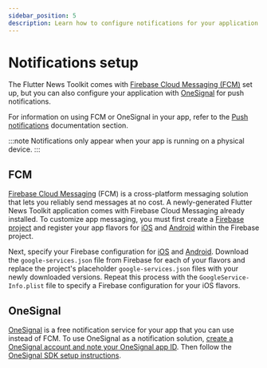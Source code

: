 ```yaml
---
sidebar_position: 5
description: Learn how to configure notifications for your application.
---
```


# Notifications setup

The Flutter News Toolkit comes with [Firebase Cloud Messaging (FCM)](https://firebase.google.com/docs/cloud-messaging) set up, but you can also configure your application with [OneSignal](https://onesignal.com/) for push notifications.

For information on using FCM or OneSignal in your app, refer to the [Push notifications](/flutter_development/push_notifications.md) documentation section.

:::note
Notifications only appear when your app is running on a physical device.
:::

## FCM

[Firebase Cloud Messaging](https://firebase.google.com/docs/cloud-messaging) (FCM) is a cross-platform messaging solution that lets you reliably send messages at no cost. A newly-generated Flutter News Toolkit application comes with Firebase Cloud Messaging already installed. To customize app messaging, you must first create a [Firebase project](https://firebase.google.com/docs/android/setup#create-firebase-project) and register your app flavors for [iOS](https://firebase.google.com/docs/ios/setup#register-app) and [Android](https://firebase.google.com/docs/android/setup#register-app) within the Firebase project.

Next, specify your Firebase configuration for [iOS](https://firebase.google.com/docs/ios/setup#add-config-file) and [Android](https://firebase.google.com/docs/android/setup). Download the `google-services.json` file from Firebase for each of your flavors and replace the project's placeholder `google-services.json` files with your newly downloaded versions. Repeat this process with the `GoogleService-Info.plist` file to specify a Firebase configuration for your iOS flavors.

## OneSignal

[OneSignal](https://onesignal.com/) is a free notification service for your app that you can use instead of FCM. To use OneSignal as a notification solution, [create a OneSignal account and note your OneSignal app ID](https://documentation.onesignal.com/docs/flutter-sdk-setup). Then follow the [OneSignal SDK setup instructions](/flutter_development/push_notifications#onesignal).

